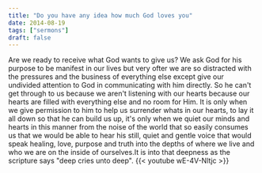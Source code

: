 ```yaml
---
title: "Do you have any idea how much God loves you"
date: 2014-08-19
tags: ["sermons"]
draft: false
---
```

Are we ready to receive what God wants to give us? We ask God for his purpose to be manifest in our lives but very ofter we are so distracted 
with the pressures and the business of everything else except give our undivided attention to God in communicating with him directly. So he can't 
get through to us because we aren't listening with our hearts because our hearts are filled with everything else and no room for Him. It is only 
when we give permission to him to help us surrender whats in our hearts, to lay it all down so that he can build us up, it's only when we quiet our 
minds and hearts in this manner from the noise of the world that so easily consumes us that we would be able to hear his still, quiet and gentle 
voice that would speak healing, love, purpose and truth into the depths of where we live and who we are on the inside of ourselves.It is into that 
deepness as the scripture says "deep cries unto deep".
{{< youtube wE-4V-Nltjc >}}